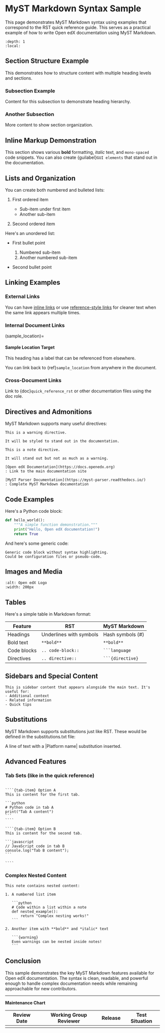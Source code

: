 # MyST Markdown Syntax Sample

This page demonstrates MyST Markdown syntax using examples that correspond to the RST quick reference guide. This serves as a practical example of how to write Open edX documentation using MyST Markdown.

```{contents} Contents
:depth: 1
:local:
```

## Section Structure Example

This demonstrates how to structure content with multiple heading levels and sections.

### Subsection Example

Content for this subsection to demonstrate heading hierarchy.

### Another Subsection

More content to show section organization.

## Inline Markup Demonstration

This section shows various **bold** formatting, *italic* text, and `mono-spaced` code snippets. You can also create {guilabel}`GUI elements` that stand out in the documentation.

## Lists and Organization

You can create both numbered and bulleted lists:

1. First ordered item

   * Sub-item under first item
   * Another sub-item

2. Second ordered item

Here's an unordered list:

* First bullet point

  1. Numbered sub-item
  2. Another numbered sub-item

* Second bullet point

## Linking Examples

### External Links

You can have [inline links](https://example.com) or use [reference-style links] for cleaner text when the same link appears multiple times.

[reference-style links]: http://example.com/?lorem=Lorem%20ipsum%20dolor%20sit

### Internal Document Links

(sample_location)=
#### Sample Location Target

This heading has a label that can be referenced from elsewhere.

You can link back to {ref}`sample_location` from anywhere in the document.

### Cross-Document Links

Link to {doc}`quick_reference_rst` or other documentation files using the doc role.

## Directives and Admonitions

MyST Markdown supports many useful directives:

```{warning}
This is a warning directive.

It will be styled to stand out in the documentation.
```

```{note}
This is a note directive.

It will stand out but not as much as a warning.
```

```{seealso}
[Open edX Documentation](https://docs.openedx.org)
: Link to the main documentation site

[MyST Parser Documentation](https://myst-parser.readthedocs.io/)
: Complete MyST Markdown documentation
```

## Code Examples

Here's a Python code block:

```python
def hello_world():
    """A simple function demonstration."""
    print("Hello, Open edX documentation!")
    return True
```

And here's some generic code:

```
Generic code block without syntax highlighting.
Could be configuration files or pseudo-code.
```

## Images and Media

```{image} /_static/open-edx-logo-color.png
:alt: Open edX Logo
:width: 200px
```

## Tables

Here's a simple table in Markdown format:

| Feature | RST | MyST Markdown |
|---------|-----|---------------|
| Headings | Underlines with symbols | Hash symbols (#) |
| Bold text | `**bold**` | `**bold**` |
| Code blocks | `.. code-block::` | ```` ```language ```` |
| Directives | `.. directive::` | ```` ```{directive} ```` |

## Sidebars and Special Content

```{sidebar} Sample Sidebar
This is sidebar content that appears alongside the main text. It's useful for:
- Additional context
- Related information
- Quick tips
```

## Substitutions

MyST Markdown supports substitutions just like RST. These would be defined in the substitutions.txt file:

A line of text with a |Platform name| substitution inserted.

## Advanced Features

### Tab Sets (like in the quick reference)

`````{tab-set}

````{tab-item} Option A
This is content for the first tab.

```python
# Python code in tab A
print("Tab A content")
```
````

````{tab-item} Option B
This is content for the second tab.

```javascript
// JavaScript code in tab B
console.log("Tab B content");
```

````
`````

### Complex Nested Content

````{note}
This note contains nested content:

1. A numbered list item

   ```python
   # Code within a list within a note
   def nested_example():
       return "Complex nesting works!"
   ```

2. Another item with **bold** and *italic* text

   ```{warning}
   Even warnings can be nested inside notes!
   ```
````

## Conclusion

This sample demonstrates the key MyST Markdown features available for Open edX documentation. The syntax is clean, readable, and powerful enough to handle complex documentation needs while remaining approachable for new contributors.

---

**Maintenance Chart**

| Review Date | Working Group Reviewer | Release | Test Situation |
|-------------|------------------------|---------|----------------|
|             |                        |         |                |
